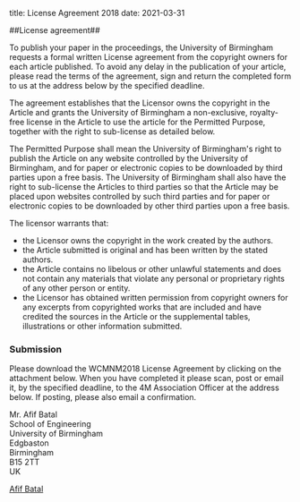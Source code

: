 title: License Agreement 2018
date: 2021-03-31

<!--break-->##License agreement##

To publish your paper in the proceedings, the University of Birmingham requests a formal written License agreement from the copyright owners for each article published. To avoid any delay in the publication of your article, please read the terms of the agreement, sign and return the completed form to us at the address below by the specified deadline.

The agreement establishes that the Licensor owns the copyright in the Article and grants the University of Birmingham a non-exclusive, royalty-free license in the Article to use the article for the Permitted Purpose, together with the right to sub-license as detailed below. 

The Permitted Purpose shall mean the University of Birmingham's right to publish the Article on any website controlled by the University of Birmingham, and for paper or electronic copies to be downloaded by third parties upon a free basis. The University of Birmingham shall also have the right to sub-license the Articles to third parties so that the Article may be placed upon websites controlled by such third parties and for paper or electronic copies to be downloaded by other third parties upon a free basis.

The licensor warrants that:  

 * the Licensor owns the copyright in the work created by the  authors.  
 * the Article submitted is original and has been written by the stated authors.  
 * the Article contains no libelous or other unlawful statements and does not contain any materials that violate any personal or proprietary rights of any other person or entity. 
 * the Licensor has obtained written permission from copyright owners for any excerpts from copyrighted works that are included and have credited the sources in  the Article or  the supplemental tables, illustrations or other information submitted. 

### Submission


Please download the WCMNM2018 License Agreement by clicking on the attachment below. When you have completed it please scan, post or email it, by the specified deadline, to the 4M Association Officer at the address below. If posting, please also email a confirmation.

Mr. Afif Batal<br /> School of Engineering<br  /> University of Birmingham<br /> Edgbaston<br /> Birmingham<br /> B15 2TT<br /> UK   



<a href=mailto:bxa361@student.bham.ac.uk>Afif Batal</a>